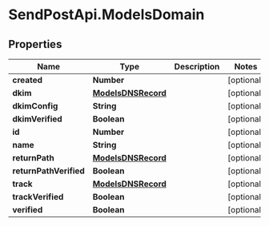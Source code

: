 # SendPostApi.ModelsDomain

## Properties
Name | Type | Description | Notes
------------ | ------------- | ------------- | -------------
**created** | **Number** |  | [optional] 
**dkim** | [**ModelsDNSRecord**](ModelsDNSRecord.md) |  | [optional] 
**dkimConfig** | **String** |  | [optional] 
**dkimVerified** | **Boolean** |  | [optional] 
**id** | **Number** |  | [optional] 
**name** | **String** |  | [optional] 
**returnPath** | [**ModelsDNSRecord**](ModelsDNSRecord.md) |  | [optional] 
**returnPathVerified** | **Boolean** |  | [optional] 
**track** | [**ModelsDNSRecord**](ModelsDNSRecord.md) |  | [optional] 
**trackVerified** | **Boolean** |  | [optional] 
**verified** | **Boolean** |  | [optional] 


